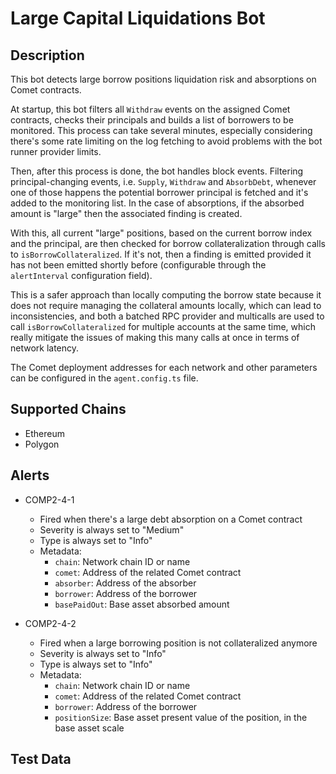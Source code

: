 # Large Capital Liquidations Bot

## Description

This bot detects large borrow positions liquidation risk and absorptions on
Comet contracts.

At startup, this bot filters all `Withdraw` events on the assigned Comet
contracts, checks their principals and builds a list of borrowers to be
monitored. This process can take several minutes, especially considering
there's some rate limiting on the log fetching to avoid problems with the bot
runner provider limits.

Then, after this process is done, the bot handles block events. Filtering 
principal-changing events, i.e. `Supply`, `Withdraw` and `AbsorbDebt`,
whenever one of those happens the potential borrower principal is fetched
and it's added to the monitoring list. In the case of absorptions, if the
absorbed amount is "large" then the associated finding is created.

With this, all current "large" positions, based on the current borrow index
and the principal, are then checked for borrow collateralization through
calls to `isBorrowCollateralized`. If it's not, then a finding is emitted
provided it has not been emitted shortly before (configurable through the
`alertInterval` configuration field).

This is a safer approach than locally computing the borrow state because
it does not require managing the collateral amounts locally, which can lead
to inconsistencies, and both a batched RPC provider and multicalls are used
to call `isBorrowCollateralized` for multiple accounts at the same time, which
really mitigate the issues of making this many calls at once in terms of
network latency.

The Comet deployment addresses for each network and other parameters can be
configured in the `agent.config.ts` file.

## Supported Chains

- Ethereum
- Polygon

## Alerts

- COMP2-4-1
  - Fired when there's a large debt absorption on a Comet contract
  - Severity is always set to "Medium"
  - Type is always set to "Info"
  - Metadata:
    - `chain`: Network chain ID or name
    - `comet`: Address of the related Comet contract
    - `absorber`: Address of the absorber
    - `borrower`: Address of the borrower
    - `basePaidOut`: Base asset absorbed amount

- COMP2-4-2
  - Fired when a large borrowing position is not collateralized anymore
  - Severity is always set to "Info"
  - Type is always set to "Info"
  - Metadata:
    - `chain`: Network chain ID or name
    - `comet`: Address of the related Comet contract
    - `borrower`: Address of the borrower
    - `positionSize`: Base asset present value of the position, in the base asset scale

## Test Data


